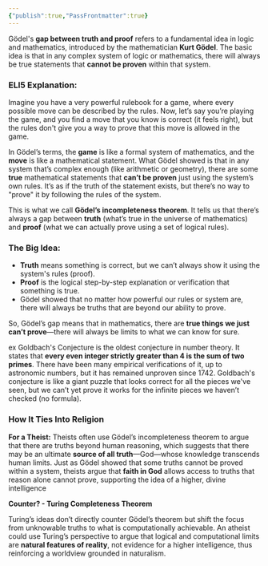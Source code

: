 ```yaml
---
{"publish":true,"PassFrontmatter":true}
---
```


Gödel's **gap between truth and proof** refers to a fundamental idea in logic and mathematics, introduced by the mathematician **Kurt Gödel**. The basic idea is that in any complex system of logic or mathematics, there will always be true statements that **cannot be proven** within that system.

### ELI5 Explanation:

Imagine you have a very powerful rulebook for a game, where every possible move can be described by the rules. Now, let’s say you’re playing the game, and you find a move that you know is correct (it feels right), but the rules don't give you a way to prove that this move is allowed in the game.

In Gödel’s terms, the **game** is like a formal system of mathematics, and the **move** is like a mathematical statement. What Gödel showed is that in any system that’s complex enough (like arithmetic or geometry), there are some **true** mathematical statements that **can’t be proven** just using the system’s own rules. It’s as if the truth of the statement exists, but there’s no way to "prove" it by following the rules of the system.

This is what we call **Gödel’s incompleteness theorem**. It tells us that there’s always a gap between **truth** (what’s true in the universe of mathematics) and **proof** (what we can actually prove using a set of logical rules).

### The Big Idea:

- **Truth** means something is correct, but we can’t always show it using the system's rules (proof).
- **Proof** is the logical step-by-step explanation or verification that something is true.
- Gödel showed that no matter how powerful our rules or system are, there will always be truths that are beyond our ability to prove.

So, Gödel’s gap means that in mathematics, there are **true things we just can’t prove**—there will always be limits to what we can know for sure.

ex Goldbach's Conjecture is the oldest conjecture in number theory. It states that **every even integer strictly greater than 4 is the sum of two primes**. There have been many empirical verifications of it, up to astronomic numbers, but it has remained unproven since 1742. Goldbach's conjecture is like a giant puzzle that looks correct for all the pieces we've seen, but we can’t yet prove it works for the infinite pieces we haven’t checked (no formula).

### How It Ties Into Religion

**For a Theist:**
Theists often use Gödel’s incompleteness theorem to argue that there are truths beyond human reasoning, which suggests that there may be an ultimate **source of all truth**—God—whose knowledge transcends human limits. Just as Gödel showed that some truths cannot be proved within a system, theists argue that **faith in God** allows access to truths that reason alone cannot prove, supporting the idea of a higher, divine intelligence

**Counter? - Turing Completeness Theorem**

Turing’s ideas don’t directly counter Gödel’s theorem but shift the focus from unknowable truths to what is computationally achievable. An atheist could use Turing’s perspective to argue that logical and computational limits are **natural features of reality**, not evidence for a higher intelligence, thus reinforcing a worldview grounded in naturalism.